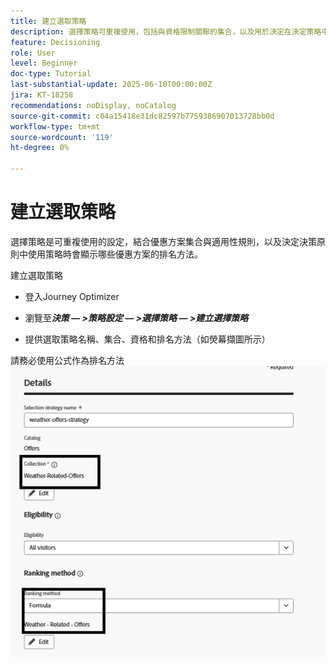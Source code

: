 ```yaml
---
title: 建立選取策略
description: 選擇策略可重複使用，包括與資格限制關聯的集合，以及用於決定在決定策略中選取時顯示的優惠的排名方法。
feature: Decisioning
role: User
level: Beginner
doc-type: Tutorial
last-substantial-update: 2025-06-10T00:00:00Z
jira: KT-18258
recommendations: noDisplay, noCatalog
source-git-commit: c04a15418e31dc82597b7759386907013728bb0d
workflow-type: tm+mt
source-wordcount: '119'
ht-degree: 0%

---
```


# 建立選取策略

選擇策略是可重複使用的設定，結合優惠方案集合與適用性規則，以及決定決策原則中使用策略時會顯示哪些優惠方案的排名方法。

建立選取策略

* 登入Journey Optimizer

* 瀏覽至&#x200B;_**決策 — >策略設定 — >選擇策略 — >建立選擇策略**_

* 提供選取策略名稱、集合、資格和排名方法（如熒幕擷圖所示）


請務必使用公式作為排名方法
![選擇策略](assets/selection-strategy.png)
